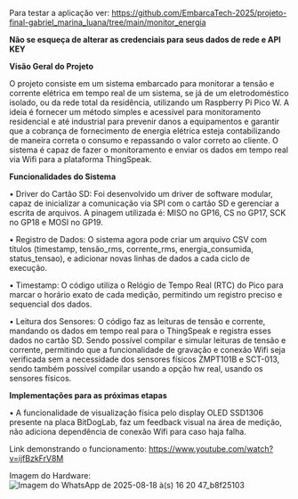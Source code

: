Para testar a aplicação ver: https://github.com/EmbarcaTech-2025/projeto-final-gabriel_marina_luana/tree/main/monitor_energia

**Não se esqueça de alterar as credenciais para seus dados de rede e API KEY**

**Visão Geral do Projeto**

O projeto consiste em um sistema embarcado para monitorar a tensão e corrente elétrica em tempo real de um sistema, se já de um eletrodoméstico isolado, ou da rede total da residência, utilizando um Raspberry Pi Pico W. A ideia é fornecer um método simples e acessível para monitoramento residencial e até industrial para prevenir danos a equipamentos e garantir que a cobrança de fornecimento de energia elétrica esteja contabilizando de maneira correta o consumo e repassando o valor correto ao cliente. O sistema é capaz de fazer o monitoramento e enviar os dados em tempo real via Wifi para a plataforma ThingSpeak.

**Funcionalidades do Sistema**

• Driver do Cartão SD: Foi desenvolvido um driver de software modular, capaz de inicializar a comunicação via SPI com o cartão SD e gerenciar a escrita de arquivos. A pinagem utilizada é: MISO no GP16, CS no GP17, SCK no GP18 e MOSI no GP19.

• Registro de Dados: O sistema agora pode criar um arquivo CSV com títulos (timestamp, tensão_rms, corrente_rms, energia_consumida, status_tensao), e adicionar novas linhas de dados a cada ciclo de execução.

• Timestamp: O código utiliza o Relógio de Tempo Real (RTC) do Pico para marcar o horário exato de cada medição, permitindo um registro preciso e sequencial dos dados.

• Leitura dos Sensores: O código faz as leituras de tensão e corrente, mandando os dados em tempo real para o ThingSpeak e registra esses dados no cartão SD. Sendo possível compilar e simular leituras de tensão e corrente, permitindo que a funcionalidade de gravação e conexão Wifi seja verificada sem a necessidade dos sensores físicos ZMPT101B e SCT-013, sendo também possível compilar usando a opção hw real, usando os sensores físicos.

**Implementações para as próximas etapas**

• A funcionalidade de visualização física pelo display OLED SSD1306 presente na placa BitDogLab, faz um feedback visual na área de medição, não adiciona dependência de conexão Wifi para caso haja falha.

Link demonstrando o funcionamento: https://www.youtube.com/watch?v=ijfBzkFrV8M

Imagem do Hardware:![Imagem do WhatsApp de 2025-08-18 à(s) 16 20 47_b8f25103](https://github.com/user-attachments/assets/fe794d61-bf1e-4098-b00d-4c976bec97c8)


